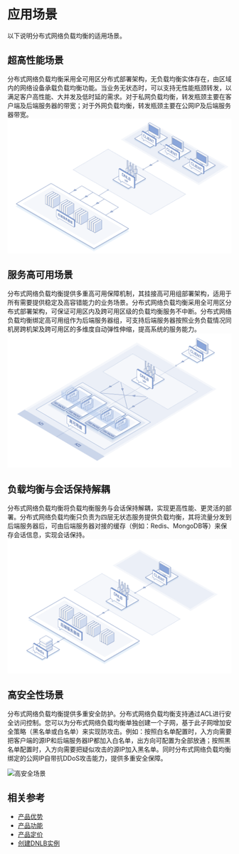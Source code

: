 # 应用场景

以下说明分布式网络负载均衡的适用场景。

## 超高性能场景
分布式网络负载均衡采用全可用区分布式部署架构，无负载均衡实体存在，由区域内的网络设备承载负载均衡功能。当业务无状态时，可以支持无性能瓶颈转发，以满足客户高性能、大并发及低时延的需求。对于私网负载均衡，转发瓶颈主要在客户端及后端服务器的带宽；对于外网负载均衡，转发瓶颈主要在公网IP及后端服务器带宽。
![超高性能，无性能转发瓶颈](../../../../image/Networking/Distributed-Network-Load-Balancer/DNLB-003.png)

## 服务高可用场景
分布式网络负载均衡提供多重高可用保障机制，其挂接高可用组部署架构，适用于所有需要提供稳定及高容错能力的业务场景。分布式网络负载均衡采用全可用区分布式部署架构，可保证可用区内及跨可用区级的负载均衡服务不中断。分布式网络负载均衡绑定高可用组作为后端服务器组，可支持后端服务器按照业务负载情况同机房跨机架及跨可用区的多维度自动弹性伸缩，提高系统的服务能力。
![高可用业务场景](../../../../image/Networking/Distributed-Network-Load-Balancer/DNLB-004.png)
## 负载均衡与会话保持解耦
分布式网络负载均衡将负载均衡服务与会话保持解耦，实现更高性能、更灵活的部署。分布式网络负载均衡只负责为四层无状态服务提供负载均衡，其将流量分发到后端服务器后，可由后端服务器对接的缓存（例如：Redis、MongoDB等）来保存会话信息，实现会话保持。
![负载均衡与会话保持解耦](../../../../image/Networking/Distributed-Network-Load-Balancer/DNLB-005.png)
## 高安全性场景
分布式网络负载均衡提供多重安全防护。分布式网络负载均衡支持通过ACL进行安全访问控制。您可以为分布式网络负载均衡单独创建一个子网，基于此子网增加安全策略（黑名单或白名单）来实现防攻击。例如：按照白名单配置时，入方向需要把客户端的源IP和后端服务器IP都加入白名单，出方向可配置为全部放通；按照黑名单配置时，入方向需要把疑似攻击的源IP加入黑名单。同时分布式网络负载均衡绑定的公网IP自带抗DDoS攻击能力，提供多重安全保障。

![高安全场景](../../../../image/Networking/DNLB/Distributed-Network-Load-Balancer-006.png)

## 相关参考
- [产品优势](../Introduction/Benefits.md)
- [产品功能](../Introduction/Features.md)
- [产品定价](../Pricing/Billing-Overview.md)
- [创建DNLB实例](../Operation-Guide/Create-DNLB-Instance.md)

